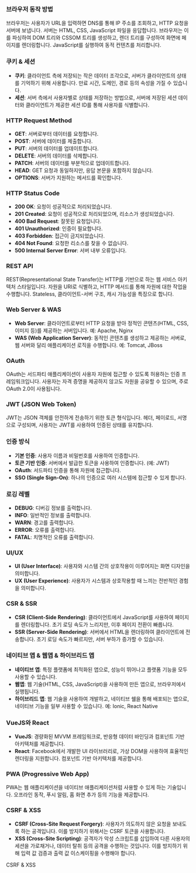 ### 브라우저 동작 방법

브라우저는 사용자가 URL을 입력하면 DNS를 통해 IP 주소를 조회하고, HTTP 요청을 서버에 보냅니다. 서버는 HTML, CSS, JavaScript 파일을 응답합니다. 브라우저는 이를 파싱하여 DOM 트리와 CSSOM 트리를 생성하고, 렌더 트리를 구성하여 화면에 페이지를 렌더링합니다. JavaScript를 실행하여 동적 컨텐츠를 처리합니다.

### 쿠키 & 세션

- **쿠키**: 클라이언트 측에 저장되는 작은 데이터 조각으로, 서버가 클라이언트의 상태를 기억하기 위해 사용합니다. 만료 시간, 도메인, 경로 등의 속성을 가질 수 있습니다.
- **세션**: 서버 측에서 사용자별로 상태를 저장하는 방법으로, 서버에 저장된 세션 데이터와 클라이언트가 제공한 세션 ID를 통해 사용자를 식별합니다.

### HTTP Request Method

- **GET**: 서버로부터 데이터를 요청합니다.
- **POST**: 서버에 데이터를 제출합니다.
- **PUT**: 서버의 데이터를 업데이트합니다.
- **DELETE**: 서버의 데이터를 삭제합니다.
- **PATCH**: 서버의 데이터를 부분적으로 업데이트합니다.
- **HEAD**: GET 요청과 동일하지만, 응답 본문을 포함하지 않습니다.
- **OPTIONS**: 서버가 지원하는 메서드를 확인합니다.

### HTTP Status Code

- **200 OK**: 요청이 성공적으로 처리되었습니다.
- **201 Created**: 요청이 성공적으로 처리되었으며, 리소스가 생성되었습니다.
- **400 Bad Request**: 잘못된 요청입니다.
- **401 Unauthorized**: 인증이 필요합니다.
- **403 Forbidden**: 접근이 금지되었습니다.
- **404 Not Found**: 요청한 리소스를 찾을 수 없습니다.
- **500 Internal Server Error**: 서버 내부 오류입니다.

### REST API

REST(Representational State Transfer)는 HTTP를 기반으로 하는 웹 서비스 아키텍처 스타일입니다. 자원을 URI로 식별하고, HTTP 메서드를 통해 자원에 대한 작업을 수행합니다. Stateless, 클라이언트-서버 구조, 캐시 가능성을 특징으로 합니다.

### Web Server & WAS

- **Web Server**: 클라이언트로부터 HTTP 요청을 받아 정적인 콘텐츠(HTML, CSS, 이미지 등)를 제공하는 서버입니다. 예: Apache, Nginx
- **WAS (Web Application Server)**: 동적인 콘텐츠를 생성하고 제공하는 서버로, 웹 서버와 달리 애플리케이션 로직을 수행합니다. 예: Tomcat, JBoss

### OAuth

OAuth는 서드파티 애플리케이션이 사용자 자원에 접근할 수 있도록 허용하는 인증 프레임워크입니다. 사용자는 자격 증명을 제공하지 않고도 자원을 공유할 수 있으며, 주로 OAuth 2.0이 사용됩니다.

### JWT (JSON Web Token)

JWT는 JSON 객체를 안전하게 전송하기 위한 토큰 형식입니다. 헤더, 페이로드, 서명으로 구성되며, 사용자는 JWT를 사용하여 인증된 상태를 유지합니다.

### 인증 방식

- **기본 인증**: 사용자 이름과 비밀번호를 사용하여 인증합니다.
- **토큰 기반 인증**: 서버에서 발급한 토큰을 사용하여 인증합니다. (예: JWT)
- **OAuth**: 서드파티 인증을 통해 자원에 접근합니다.
- **SSO (Single Sign-On)**: 하나의 인증으로 여러 시스템에 접근할 수 있게 합니다.

### 로깅 레벨

- **DEBUG**: 디버깅 정보를 출력합니다.
- **INFO**: 일반적인 정보를 출력합니다.
- **WARN**: 경고를 출력합니다.
- **ERROR**: 오류를 출력합니다.
- **FATAL**: 치명적인 오류를 출력합니다.

### UI/UX

- **UI (User Interface)**: 사용자와 시스템 간의 상호작용이 이루어지는 화면 디자인을 의미합니다.
- **UX (User Experience)**: 사용자가 시스템과 상호작용할 때 느끼는 전반적인 경험을 의미합니다.

### CSR & SSR

- **CSR (Client-Side Rendering)**: 클라이언트에서 JavaScript를 사용하여 페이지를 렌더링합니다. 초기 로딩 속도가 느리지만, 이후 페이지 전환이 빠릅니다.
- **SSR (Server-Side Rendering)**: 서버에서 HTML을 렌더링하여 클라이언트에 전송합니다. 초기 로딩 속도가 빠르지만, 서버 부하가 증가할 수 있습니다.

### 네이티브 앱 & 웹앱 & 하이브리드 앱

- **네이티브 앱**: 특정 플랫폼에 최적화된 앱으로, 성능이 뛰어나고 플랫폼 기능을 모두 사용할 수 있습니다.
- **웹앱**: 웹 기술(HTML, CSS, JavaScript)을 사용하여 만든 앱으로, 브라우저에서 실행됩니다.
- **하이브리드 앱**: 웹 기술을 사용하여 개발하고, 네이티브 쉘을 통해 배포되는 앱으로, 네이티브 기능을 일부 사용할 수 있습니다. 예: Ionic, React Native

### VueJS와 React

- **VueJS**: 경량화된 MVVM 프레임워크로, 반응형 데이터 바인딩과 컴포넌트 기반 아키텍처를 제공합니다.
- **React**: Facebook에서 개발한 UI 라이브러리로, 가상 DOM을 사용하여 효율적인 렌더링을 지원합니다. 컴포넌트 기반 아키텍처를 제공합니다.

### PWA (Progressive Web App)

PWA는 웹 애플리케이션을 네이티브 애플리케이션처럼 사용할 수 있게 하는 기술입니다. 오프라인 동작, 푸시 알림, 홈 화면 추가 등의 기능을 제공합니다.

### CSRF & XSS

- **CSRF (Cross-Site Request Forgery)**: 사용자가 의도하지 않은 요청을 보내도록 하는 공격입니다. 이를 방지하기 위해서는 CSRF 토큰을 사용합니다.
- **XSS (Cross-Site Scripting)**: 공격자가 악성 스크립트를 삽입하여 다른 사용자의 세션을 가로채거나, 데이터 탈취 등의 공격을 수행하는 것입니다. 이를 방지하기 위해 입력 값 검증과 출력 값 이스케이핑을 수행해야 합니다.

CSRF & XSS